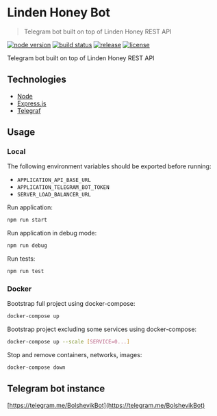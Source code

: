 # Linden Honey Bot

> Telegram bot built on top of Linden Honey REST API

[![node version][node-image]][node-url]
[![build status][ci-image]][ci-url]
[![release][release-image]][release-url]
[![license][license-image]][license-url]

[node-image]: https://img.shields.io/badge/node->=12-brightgreen.svg?style=flat-square
[node-url]: https://nodejs.org/en/download/
[release-image]: https://img.shields.io/github/release/linden-honey/linden-honey-bot.svg?style=flat-square
[release-url]: https://github.com/linden-honey/linden-honey-bot/releases
[ci-image]: https://img.shields.io/github/workflow/status/linden-honey/linden-honey-bot/CI?style=flat-square
[ci-url]: https://github.com/linden-honey/linden-honey-bot/actions
[license-image]: https://img.shields.io/github/license/mashape/apistatus.svg?style=flat-square
[license-url]: https://github.com/linden-honey/linden-honey-bot/blob/master/LICENSE

Telegram bot built on top of Linden Honey REST API

## Technologies

- [Node](https://nodejs.org/)
- [Express.js](https://expressjs.com/)
- [Telegraf](http://telegraf.js.org/)

## Usage

### Local

The following environment variables should be exported before running:

- `APPLICATION_API_BASE_URL`
- `APPLICATION_TELEGRAM_BOT_TOKEN`
- `SERVER_LOAD_BALANCER_URL`

Run application:

```bash
npm run start
```

Run application in debug mode:

```bash
npm run debug
```

Run tests:

```bash
npm run test
```

### Docker

Bootstrap full project using docker-compose:

```bash
docker-compose up
```

Bootstrap project excluding some services using docker-compose:

```bash
docker-compose up --scale [SERVICE=0...]
```

Stop and remove containers, networks, images:

```bash
docker-compose down
```

## Telegram bot instance

[https://telegram.me/BolshevikBot](https://telegram.me/BolshevikBot)
